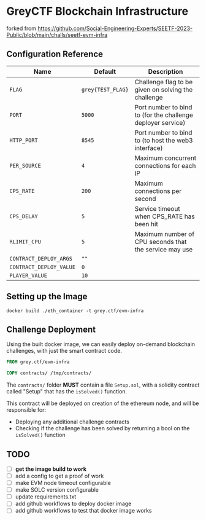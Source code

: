# GreyCTF Blockchain Infrastructure

forked from https://github.com/Social-Engineering-Experts/SEETF-2023-Public/blob/main/challs/seetf-evm-infra

## Configuration Reference

| Name                      | Default               | Description                                                                                                               |
| ------------------------- | --------------------- | ------------------------------------------------------------------------------------------------------------------------- |
| `FLAG`                    | `grey{TEST_FLAG}`     | Challenge flag to be given on solving the challenge                                                                       |
| `PORT`                    | `5000`                | Port number to bind to (for the challenge deployer service)                                                               |
| `HTTP_PORT`               | `8545`                | Port number to bind to (to host the web3 interface)                                                                       |
| `PER_SOURCE`              | `4`                   | Maximum concurrent connections for each IP                                                                                |
| `CPS_RATE`                | `200`                 | Maximum connections per second                                                                                            |
| `CPS_DELAY`               | `5`                   | Service timeout when CPS_RATE has been hit                                                                                |
| `RLIMIT_CPU`              | `5`                   | Maximum number of CPU seconds that the service may use                                                                    |
| `CONTRACT_DEPLOY_ARGS`    | `""`                  | |
| `CONTRACT_DEPLOY_VALUE`   | `0`                   | |
| `PLAYER_VALUE`            | `10`                  | |

## Setting up the Image

```
docker build ./eth_container -t grey.ctf/evm-infra
```

## Challenge Deployment

Using the built docker image, we can easily deploy on-demand blockchain challenges, with just the smart contract code.

```dockerfile
FROM grey.ctf/evm-infra

COPY contracts/ /tmp/contracts/
```

The `contracts/` folder **MUST** contain a file `Setup.sol`, with a solidity contract called "Setup" that has the `isSolved()` function.

This contract will be deployed on creation of the ethereum node, and will be responsible for:

- Deploying any additional challenge contracts
- Checking if the challenge has been solved by returning a bool on the `isSolved()` function

## TODO

- [ ] **get the image build to work**
- [ ] add a config to get a proof of work 
- [ ] make EVM node timeout configurable
- [ ] make SOLC version configurable
- [ ] update requirements.txt
- [ ] add github workflows to deploy docker image
- [ ] add github workflows to test that docker image works
